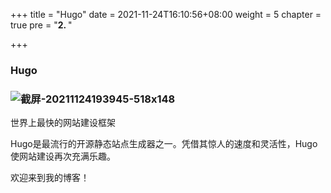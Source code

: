 +++
title = "Hugo"
date = 2021-11-24T16:10:56+08:00
weight = 5
chapter = true
pre = "<b>2. </b>"

+++

### Hugo

### ![截屏-20211124193945-518x148](https://photoline-1259169166.cos.ap-guangzhou.myqcloud.com/202111242118195.png)

世界上最快的网站建设框架

Hugo是最流行的开源静态站点生成器之一。凭借其惊人的速度和灵活性，Hugo使网站建设再次充满乐趣。

欢迎来到我的博客！

